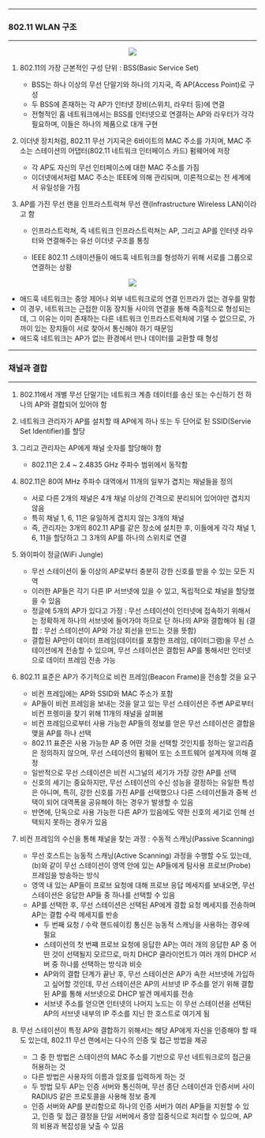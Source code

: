 -----
### 802.11 WLAN 구조
-----
<div align="center">
<img src="https://github.com/user-attachments/assets/44c199b6-a89a-4f4b-a75b-8388237a9525">
</div>

1. 802.11의 가장 근본적인 구성 단위 : BSS(Basic Service Set)
   - BSS는 하나 이상의 무선 단말기와 하나의 기지국, 즉 AP(Access Point)로 구성
   - 두 BSS에 존재하는 각 AP가 인터넷 장비(스위치, 라우터 등)에 연결
   - 전형적인 홈 네트워크에서는 BSS를 인터넷으로 연결하는 AP와 라우터가 각각 필요하며, 이들은 하나의 제품으로 대개 구현

2. 이더넷 장치처럼, 802.11 무선 기지국은 6바이트의 MAC 주소를 가지며, MAC 주소는 스테이션의 어댑터(802.11 네트워크 인터페이스 카드) 펌웨어에 저장
   - 각 AP도 자신의 무선 인터페이스에 대한 MAC 주소를 가짐
   - 이더넷에서처럼 MAC 주소는 IEEE에 의해 관리되며, 이론적으로는 전 세계에서 유일성을 가짐

3. AP를 가진 무선 랜을 인프라스트럭쳐 무선 랜(Infrastructure Wireless LAN)이라고 함
   - 인프라스트럭쳐, 즉 네트워크 인프라스트럭쳐는 AP, 그리고 AP를 인터넷 라우터와 연결해주는 유선 이더넷 구조를 통칭

   - IEEE 802.11 스테이션들이 애드훅 네트워크를 형성하기 위해 서로를 그룹으로 연결하는 상황
<div align="center">
<img src="https://github.com/user-attachments/assets/0bd69a8a-80a3-4309-8728-e5cb2ba13feb">
</div>

   - 애드훅 네트워크는 중앙 제어나 외부 네트워크로의 연결 인프라가 없는 경우를 말함
   - 이 경우, 네트워크는 근접한 이동 장치들 사이의 연결을 통해 즉흥적으로 형성되는데, 그 이유는 이미 존재하는 다른 네트워크 인프라스트럭처에 기댈 수 없으므로, 가까이 있는 장치들이 서로 찾아서 통신해야 하기 때문임
   - 애드훅 네트워크는 AP가 없는 환경에서 만나 데이터를 교환할 때 형성

-----
### 채널과 결합
-----
1. 802.11에서 개별 무선 단말기는 네트워크 계층 데이터를 송신 또는 수신하기 전 하나의 AP와 결합되어 있어야 함
2. 네트워크 관리자가 AP를 설치할 때 AP에게 하나 또는 두 단어로 된 SSID(Servie Set Identifier)를 할당
3. 그리고 관리자는 AP에게 채널 숫자를 할당해야 함
   - 802.11은 2.4 ~ 2.4835 GHz 주파수 범위에서 동작함
4. 802.11은 80여 MHz 주파수 대역에서 11개의 일부가 겹치는 채널들을 정의
   - 서로 다른 2개의 채널은 4개 채널 이상의 간격으로 분리되어 있어야만 겹치지 않음
   - 특히 채널 1, 6, 11은 유일하게 겹치지 않는 3개의 채널
   - 즉, 관리자는 3개의 802.11 AP를 같은 장소에 설치한 후, 이들에게 각각 채널 1, 6, 11을 할당하고 그 3개의 AP를 하나의 스위치로 연결
5. 와이파이 정글(WiFi Jungle)
   - 무선 스테이션이 둘 이상의 AP로부터 충분히 강한 신호를 받을 수 있는 모든 지역
   - 이러한 AP들은 각기 다른 IP 서브넷에 있을 수 있고, 독립적으로 채널을 할당했을 수 있음
   - 정글에 5개의 AP가 있다고 가정 : 무선 스테이션이 인터넷에 접속하기 위해서는 정확하게 하나의 서브넷에 들어가야 하므로 단 하나의 AP와 결합해야 됨 (결합 : 무선 스테이션이 AP와 가상 회선을 만드는 것을 뜻함)
   - 결합된 AP만이 데이터 프레임(데이터를 포함한 프레임, 데이터그램)을 무선 스테이션에게 전송할 수 있으며, 무선 스테이션은 결합된 AP를 통해서만 인터넷으로 데이터 프레임 전송 가능
6. 802.11 표준은 AP가 주기적으로 비컨 프레임(Beacon Frame)을 전송할 것을 요구
   - 비컨 프레임에는 AP와 SSID와 MAC 주소가 포함
   - AP들이 비컨 프레임을 보내는 것을 알고 있는 무선 스테이션은 주변 AP로부터 비컨 프렝미을 찾기 위해 11개의 채널을 살펴봄
   - 비컨 프레임으로부터 사용 가능한 AP들의 정보를 얻은 무선 스테이션은 결합을 맺을 AP를 하나 선택
   - 802.11 표준은 사용 가능한 AP 중 어떤 것을 선택할 것인지를 정하는 알고리즘은 정의하지 않으며, 무선 스테이션의 펌웨어 또는 소프트웨어 설계자에 의해 결정
   - 일반적으로 무선 스테이션은 비컨 시그널의 세기가 가장 강한 AP를 선택
   - 신호의 세기는 중요하지만, 무선 스테이션의 수신 성능을 결정하는 유일한 특성은 아니며, 특히, 강한 신호를 가진 AP를 선택했으나 다른 스테이션들과 중복 선택이 되어 대역폭을 공유해야 하는 경우가 발생할 수 있음
   - 반면에, 단독으로 사용 가능한 다른 AP가 있음에도 약한 신호의 세기로 인해 선택되지 못하는 경우가 있음

7. 비컨 프레임의 수신을 통해 채널을 찾는 과정 : 수동적 스캐닝(Passive Scanning)
   - 무선 호스트는 능동적 스캐닝(Active Scanning) 과정을 수행할 수도 있는데, (b)와 같이 무선 스테이션이 영역 안에 있는 AP들에게 탐사용 프로브(Probe) 프레임을 방송하는 방식
   - 영역 내 있는 AP들이 프로브 요청에 대해 프로브 응답 메세지를 보내오면, 무선 스테이션은 응답한 AP들 중 하나를 선택할 수 있음
   - AP를 선택한 후, 무선 스테이션은 선택된 AP에게 결합 요청 메세지를 전송하며 AP는 결합 수락 메세지를 반송
     + 두 번째 요청 / 수락 핸드쉐이킹 통신은 능동적 스캐닝을 사용하는 경우에 필요
     + 스테이션의 첫 번쨰 프로브 요청에 응답한 AP는 여러 개의 응답한 AP 중 어떤 것이 선택될지 모르므로, 마치 DHCP 클라이언트가 여러 개의 DHCP 서버 중 하나를 선택하는 방식과 비슷
     + AP와의 결합 단계가 끝난 후, 무선 스테이션은 AP가 속한 서브넷에 가입하고 싶어할 것인데, 무선 스테이션은 AP의 서브넷 IP 주소를 얻기 위해 결합된 AP를 통해 서브넷으로 DHCP 발견 메세지를 전송
     + 서브넷 주소를 얻으면 인터넷의 나머지 노드는 이 무선 스테이션을 선택된 AP의 서브넷 내부의 IP 주소를 지닌 한 호스트로 여기게 됨

8. 무선 스테이션이 특정 AP와 결합하기 위해서는 해당 AP에게 자신을 인증해야 할 때도 있는데, 802.11 무선 랜에서는 다수의 인증 및 접근 방법을 제공
   - 그 중 한 방법은 스테이션의 MAC 주소를 기반으로 무선 네트워크로의 접근을 허용하는 것
   - 다른 방법은 사용자의 이름과 암호를 입력하게 하는 것
   - 두 방법 모두 AP는 인증 서버와 통신하며, 무선 종단 스테이션과 인증서버 사이 RADIUS 같은 프로토콜을 사용해 정보 중계
   - 인증 서버와 AP를 분리함으로 하나의 인증 서버가 여러 AP들을 지원할 수 있고, 인증 및 접근 결정을 단일 서버에서 중앙 집중식으로 처리할 수 있으며, AP의 비용과 복잡성을 낮출 수 있음
 
